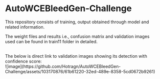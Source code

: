 # AutoWCEBleedGen-Challenge
This repository consists of training, output obtained through model and related information. <br>

The weight files and results i.e., confusion matrix and validation images used can be found in train11 folder in 
detailed.

<br>
The below is direct link to validation images showing its detection with confidence score:<br>  
![image](https://github.com/Hotragn/AutoWCEBleedGen-Challenge/assets/103170876/61b61220-32ed-489e-8358-5cd0672b9261)

